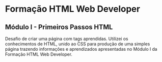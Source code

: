 # Formação HTML Web Developer
## Módulo I - Primeiros Passos HTML
Desafio de criar uma página com tags aprendidas. 
Utilizei os conhecimentos de HTML, unido ao CSS para produção de uma simples página trazendo informações e aprendizados apresentadas no Módulo I da Formação HTML Web Developer.
